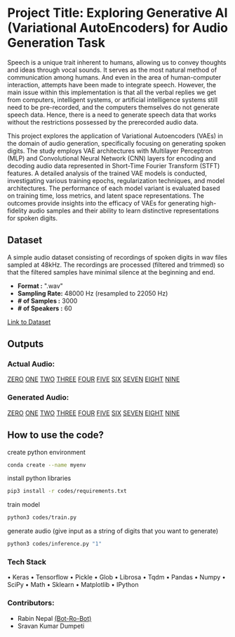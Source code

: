# Project Title: Exploring Generative AI (Variational AutoEncoders) for Audio Generation Task

Speech is a unique trait inherent to humans, allowing us to convey thoughts and ideas through vocal sounds. It serves as the most natural method of communication among humans. And even in the area of human-computer interaction, attempts have been made to integrate speech. However, the main issue within this implementation is that all the verbal replies we get from computers, intelligent systems, or artificial intelligence systems still need to be pre-recorded, and the computers themselves do not generate speech data. Hence, there is a need to generate speech data that works without the restrictions possessed by the prerecorded audio data.

This project explores the application of Variational Autoencoders (VAEs) in the domain of audio generation, specifically focusing on generating spoken digits. The study employs VAE architectures with Multilayer Perceptron (MLP) and Convolutional Neural Network (CNN) layers for encoding and decoding audio data represented in Short-Time Fourier Transform (STFT) features. A detailed analysis of the trained VAE models is conducted, investigating various training epochs, regularization techniques, and model architectures. The performance of each model variant is evaluated based on training time, loss metrics, and latent space representations. The outcomes provide insights into the efficacy of VAEs for generating high-fidelity audio samples and their ability to learn distinctive representations for spoken digits.

## Dataset
A simple audio dataset consisting of recordings of spoken digits in wav files  sampled at 48kHz. The recordings are processed (filtered and trimmed) so that the filtered samples have minimal silence at the beginning and end.
* **Format :** ".wav"
* **Sampling Rate:** 48000 Hz (resampled to 22050 Hz)
* **# of Samples :** 3000
* **# of Speakers :** 60

[Link to Dataset](https://github.com/Jakobovski/free-spoken-digit-dataset)


## Outputs
### Actual Audio:
[ZERO](https://github.com/Jakobovski/free-spoken-digit-dataset/blob/master/recordings/0_lucas_0.wav)
[ONE](https://github.com/Jakobovski/free-spoken-digit-dataset/blob/master/recordings/1_nicolas_23.wav)
[TWO](https://github.com/Jakobovski/free-spoken-digit-dataset/blob/master/recordings/2_theo_44.wav)
[THREE](https://github.com/Jakobovski/free-spoken-digit-dataset/blob/master/recordings/3_george_14.wav)
[FOUR]()
[FIVE]()
[SIX]()
[SEVEN]()
[EIGHT]() 
[NINE]()

### Generated Audio:
[ZERO](https://github.com/Bot-Ro-Bot/Exploring-Gen-AI-for-Audio-Synthesis/blob/main/output/val_256_zero.wav)
[ONE](https://github.com/Bot-Ro-Bot/Exploring-Gen-AI-for-Audio-Synthesis/blob/main/output/val_500_two.wav)
[TWO](https://github.com/Bot-Ro-Bot/Exploring-Gen-AI-for-Audio-Synthesis/blob/main/output/val_500_two.wav)
[THREE](val_456_three.wav)
[FOUR](https://github.com/Bot-Ro-Bot/Exploring-Gen-AI-for-Audio-Synthesis/blob/main/output/cnn_four.wav)
[FIVE]()
[SIX](https://github.com/Bot-Ro-Bot/Exploring-Gen-AI-for-Audio-Synthesis/blob/main/output/cnn_six.wav)
[SEVEN](https://github.com/Bot-Ro-Bot/Exploring-Gen-AI-for-Audio-Synthesis/blob/main/output/cnn_seven.wav)
[EIGHT](https://github.com/Bot-Ro-Bot/Exploring-Gen-AI-for-Audio-Synthesis/blob/main/output/cnn_eight.wav) 
[NINE]()





## How to use the code?

create python environment
```bash
conda create --name myenv
```

install python libraries
```bash
pip3 install -r codes/requirements.txt
```

train model
```bash
python3 codes/train.py
```
generate audio (give input as a string of digits that you want to generate)
```bash
python3 codes/inference.py "1"
```

### Tech Stack
• Keras
• Tensorflow
• Pickle
• Glob
• Librosa
• Tqdm
• Pandas
• Numpy
• SciPy
• Math
• Sklearn
• Matplotlib
• IPython

### Contributors: 
* Rabin Nepal [(Bot-Ro-Bot)](https://github.com/Bot-Ro-Bot)
* Sravan Kumar Dumpeti
